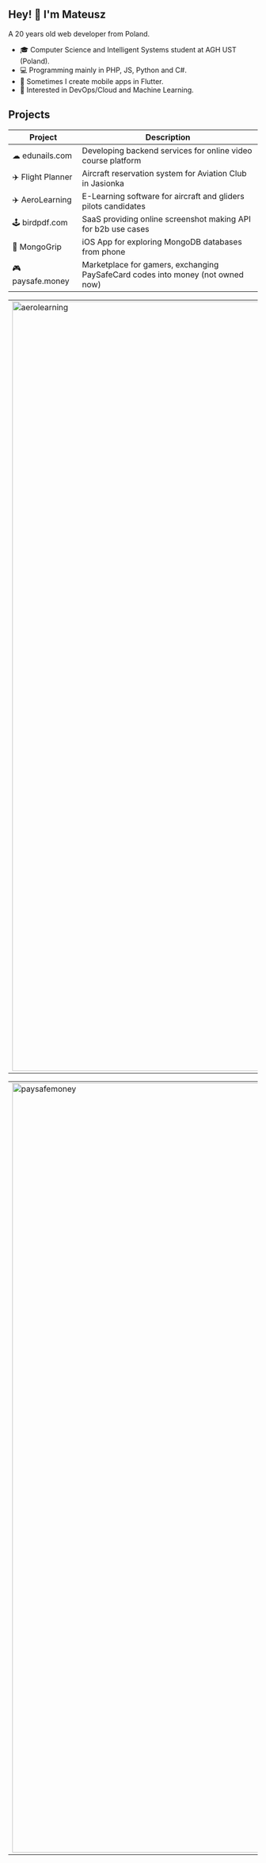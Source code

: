 ## Hey! 👋 I'm Mateusz
A 20 years old web developer from Poland.

- 🎓 Computer Science and Intelligent Systems student at AGH UST (Poland).
- 💻 Programming mainly in PHP, JS, Python and C#.
- 🎨 Sometimes I create mobile apps in Flutter.
- 🤖 Interested in DevOps/Cloud and Machine Learning.

## Projects
| Project                | Description                                                                     |
|------------------------|---------------------------------------------------------------------------------|
| ☁ edunails.com           | Developing backend services for online video course platform                    |
| ✈️ Flight Planner         | Aircraft reservation system for Aviation Club in Jasionka                       |
| ✈️ AeroLearning           | E-Learning software for aircraft and gliders pilots candidates                  |
| 🕹️ birdpdf.com            | SaaS providing online screenshot making API for b2b use cases                   |
| 📱 MongoGrip              | iOS App for exploring MongoDB databases from phone                              |
| 🎮 paysafe.money          | Marketplace for gamers, exchanging PaySafeCard codes into money (not owned now) |

<table border="0">

 <tr>
    <td>
   <img width="1552" alt="aerolearning" src="https://user-images.githubusercontent.com/21008961/211760479-573f6710-22a3-477c-bc13-fd8dd44e9934.png">

   </td>
    <td>
   <img width="1552" alt="flightplanner" src="https://user-images.githubusercontent.com/21008961/211760498-a60ebd28-2421-4c90-8a57-a422db6e791f.png">

   </td>
 </tr>
</table>


<table border="0">

 <tr>
    <td>
<img width="1552" alt="paysafemoney" src="https://user-images.githubusercontent.com/21008961/211760826-a41fe990-5bee-4ad2-bd39-661e023aa76d.png">

   </td>
    <td>
 <img width="1552" alt="birdpdf" src="https://user-images.githubusercontent.com/21008961/211760982-0a008640-7e8a-4b63-825e-89cc0875d7e5.png">

   </td>
 </tr>
</table>
